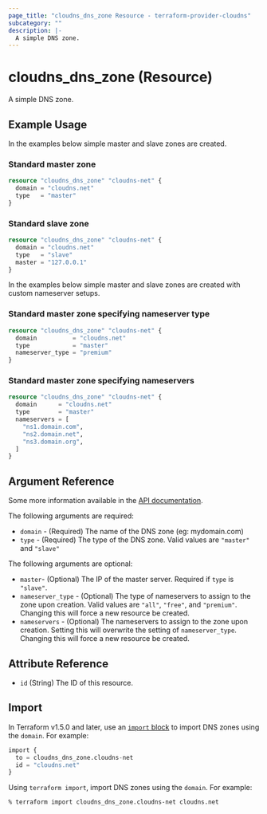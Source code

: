 ```yaml
---
page_title: "cloudns_dns_zone Resource - terraform-provider-cloudns"
subcategory: ""
description: |-
  A simple DNS zone.
---
```


# cloudns_dns_zone (Resource)

A simple DNS zone.


## Example Usage

In the examples below simple master and slave zones are created.

### Standard master zone
```terraform
resource "cloudns_dns_zone" "cloudns-net" {
  domain = "cloudns.net"
  type   = "master"
}
```


### Standard slave zone
```terraform
resource "cloudns_dns_zone" "cloudns-net" {
  domain = "cloudns.net"
  type   = "slave"
  master = "127.0.0.1"
}
```

In the examples below simple master and slave zones are created with custom nameserver setups.

### Standard master zone specifying nameserver type
```terraform
resource "cloudns_dns_zone" "cloudns-net" {
  domain          = "cloudns.net"
  type            = "master"
  nameserver_type = "premium"
}
```


### Standard master zone specifying nameservers
```terraform
resource "cloudns_dns_zone" "cloudns-net" {
  domain      = "cloudns.net"
  type        = "master"
  nameservers = [
    "ns1.domain.com",
    "ns2.domain.net",
    "ns3.domain.org",
  ]
}
```


## Argument Reference

Some more information available in the [API documentation][1].

The following arguments are required:

* `domain` - (Required) The name of the DNS zone (eg: mydomain.com)
* `type` - (Required) The type of the DNS zone. Valid values are `"master"` and `"slave"`

The following arguments are optional:

* `master`- (Optional) The IP of the master server. Required if `type` is `"slave"`.
* `nameserver_type` - (Optional) The type of nameservers to assign to the zone upon creation. Valid values are `"all"`, `"free"`, and `"premium"`. Changing this will force a new resource be created.
* `nameservers` - (Optional) The nameservers to assign to the zone upon creation. Setting this will overwrite the setting of `nameserver_type`. Changing this will force a new resource be created.


## Attribute Reference

* `id` (String) The ID of this resource.


## Import

In Terraform v1.5.0 and later, use an [`import` block][2] to import DNS zones using the `domain`. For example:

```terraform
import {
  to = cloudns_dns_zone.cloudns-net
  id = "cloudns.net"
}
```

Using `terraform import`, import DNS zones using the `domain`. For example:

```console
% terraform import cloudns_dns_zone.cloudns-net cloudns.net
```

[1]: https://www.cloudns.net/wiki/article/48/
[2]: https://developer.hashicorp.com/terraform/language/import
